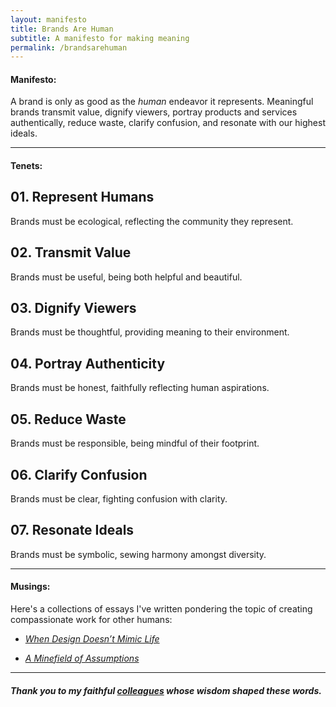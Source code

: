 ```yaml
---
layout: manifesto
title: Brands Are Human
subtitle: A manifesto for making meaning
permalink: /brandsarehuman
---
```


#### Manifesto:

<span class="manifesto">A brand is only as good as the <em>human</em> endeavor it represents. Meaningful brands transmit value, dignify viewers, portray products and services authentically, reduce waste, clarify confusion, and resonate with our highest ideals.</span>

---

#### Tenets:

## 01. Represent Humans
Brands must be ecological, reflecting the community they represent.

## 02. Transmit Value
Brands must be useful, being both helpful and beautiful.

## 03. Dignify Viewers
Brands must be thoughtful, providing meaning to their environment.

## 04. Portray Authenticity
Brands must be honest, faithfully reflecting human aspirations.

## 05. Reduce Waste
Brands must be responsible, being mindful of their footprint.
 
## 06. Clarify Confusion
Brands must be clear, fighting confusion with clarity.

## 07. Resonate Ideals
Brands must be symbolic, sewing harmony amongst diversity.

---

#### Musings:

Here's a collections of essays I've written pondering the topic of creating compassionate work for other humans:

- [_When Design Doesn’t Mimic Life_](https://www.journeygroup.com/essays/when-design-doesnt-mimic-life)

- [_A Minefield of Assumptions_](https://www.journeygroup.com/essays/minefield-assumptions)

---

##### _Thank you to my faithful [colleagues](https://journeygroup.com) whose wisdom shaped these words._